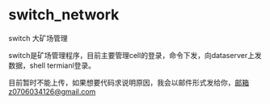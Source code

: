 # switch_network
switch 大矿场管理

switch是矿场管理程序，目前主要管理cell的登录，命令下发，向dataserver上发数据，shell termianl登录。

目前暂时不能上传，如果想要代码求说明原因，我会以邮件形式发给你，邮箱z0706034126@gmail.com
